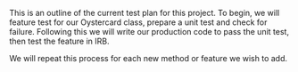 This is an outline of the current test plan for this project.
To begin, we will feature test for our Oystercard class, prepare a unit test and check for failure.
Following this we will write our production code to pass the unit test, then test the feature in IRB.

We will repeat this process for each new method or feature we wish to add.
